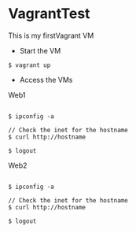 # VagrantTest

This is my firstVagrant VM

- Start the VM

```$ vagrant up```

- Access the VMs 

Web1
```$ vagrant ssh web1

$ ipconfig -a

// Check the inet for the hostname
$ curl http://hostname

$ logout
```

Web2
```$ vagrant ssh web2

$ ipconfig -a

// Check the inet for the hostname
$ curl http://hostname

$ logout
```
